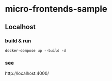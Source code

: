 # micro-frontends-sample

## Localhost

### build & run

```
docker-compose up --build -d
```

### see

http://localhost:4000/
